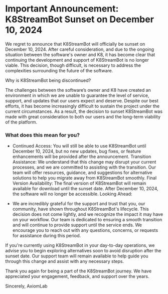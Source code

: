 # Important Announcement: K8StreamBot Sunset on December 10, 2024

We regret to announce that K8StreamBot will officially be sunset on December 10, 2024. After careful consideration, and due to the ongoing situation between the software's owner and K8, it has become clear that continuing the development and support of K8StreamBot is no longer viable. This decision, though difficult, is necessary to address the complexities surrounding the future of the software.

Why is K8StreamBot being discontinued?

The challenges between the software’s owner and K8 have created an environment in which we are unable to guarantee the level of service, support, and updates that our users expect and deserve. Despite our best efforts, it has become increasingly difficult to sustain the project under the current circumstances. As a result, the decision to sunset K8StreamBot was made with great consideration to both our users and the long-term viability of the platform.

### What does this mean for you?

- Continued Access: You will still be able to use K8StreamBot until December 10, 2024, but no new updates, bug fixes, or feature enhancements will be provided after the announcement.
Transition Assistance: We understand that this change may disrupt your current processes, and we are committed to assisting with the transition. Our team will offer resources, guidance, and suggestions for alternative solutions to help you migrate away from K8StreamBot smoothly.
Final Version Availability: The final version of K8StreamBot will remain available for download until the sunset date. After December 10, 2024, the software will no longer be accessible.
Looking Ahead:

- We are incredibly grateful for the support and trust that you, our community, have shown throughout K8StreamBot's lifecycle. This decision does not come lightly, and we recognize the impact it may have on your workflow. Our team is dedicated to ensuring a smooth transition and will continue to provide support until the service ends. We encourage you to reach out with any questions, concerns, or requests for assistance during this period.

If you're currently using K8StreamBot in your day-to-day operations, we advise you to begin exploring alternatives soon to avoid disruption after the sunset date. Our support team will remain available to help guide you through this change and assist with any necessary steps.

Thank you again for being a part of the K8StreamBot journey. We have appreciated your engagement, feedback, and support over the years.

Sincerely,
AxiomLab

